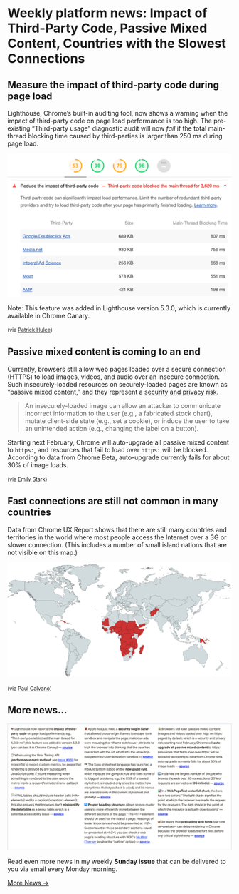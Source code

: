 # Weekly platform news: Impact of Third-Party Code, Passive Mixed Content, Countries with the Slowest Connections

## Measure the impact of third-party code during page load

Lighthouse, Chrome’s built-in auditing tool, now shows a warning when the impact of third-party code on page load performance is too high. The pre-existing “Third-party usage” diagnostic audit will now _fail_ if the total main-thread blocking time caused by third-parties is larger than 250 ms during page load.

![](/media/impact-third-party-code.png)

Note: This feature was added in Lighthouse version 5.3.0, which is currently available in Chrome Canary.

<small>(via [Patrick Hulce](https://github.com/googlechrome/lighthouse/pull/9486))</small>

## Passive mixed content is coming to an end

Currently, browsers still allow web pages loaded over a secure connection (HTTPS) to load images, videos, and audio over an insecure connection. Such insecurely-loaded resources on securely-loaded pages are known as “passive mixed content,” and they represent a [security and privacy risk](https://w3c.github.io/webappsec-mixed-content/level2.html#intro).

> An insecurely-loaded image can allow an attacker to communicate incorrect information to the user (e.g., a fabricated stock chart), mutate client-side state (e.g., set a cookie), or induce the user to take an unintended action (e.g., changing the label on a button).

Starting next February, Chrome will auto-upgrade all passive mixed content to `https:`, and resources that fail to load over `https:` will be blocked. According to data from Chrome Beta, auto-upgrade currently fails for about 30% of image loads.

<small>(via [Emily Stark](https://twitter.com/estark37/status/1179812991862112256))</small>

## Fast connections are still not common in many countries

Data from Chrome UX Report shows that there are still many countries and territories in the world where most people access the Internet over a 3G or slower connection. (This includes a number of small island nations that are not visible on this map.)

![](/media/countries-slow-connections.png)

<small>(via [Paul Calvano](https://twitter.com/paulcalvano/status/1179811059835822080))</small>

## More news…

![](/media/sunday-issue-12.png)

Read even more news in my weekly **Sunday issue** that can be delivered to you via email every Monday morning.

<a href="https://webplatform.news/issues/2019-08-30" class="button">More News →</a>
